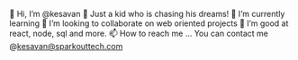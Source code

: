 👋 Hi, I’m @kesavan
👀 Just a kid who is chasing his dreams!
🌱 I’m currently learning
💞️ I’m looking to collaborate on web oriented projects
🌱 I’m good at react, node, sql and more.
📫 How to reach me ... You can contact me @kesavan@sparkouttech.com
